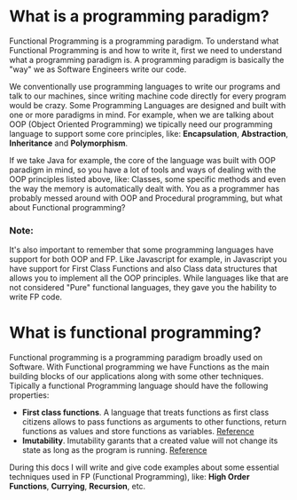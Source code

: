 # What is a programming paradigm?

Functional Programming is a programming paradigm. To understand what Functional Programming is and how to write it, first we need to understand what a programming paradigm is. A programming paradigm is basically the "way" we as Software Engineers write our code.

We conventionally use programming languages to write our programs and talk to our machines, since writing machine code directly for every program would be crazy. Some Programming Languages are designed and built with one or more paradigms in mind. For example, when we are talking about OOP (Object Oriented Programming) we tipically need our programming language to support some core principles, like: **Encapsulation**, **Abstraction**, **Inheritance** and **Polymorphism**.

If we take Java for example, the core of the language was built with OOP paradigm in mind, so you have a lot of tools and ways of dealing with the OOP principles listed above, like: Classes, some specific methods and even the way the memory is automatically dealt with. You as a programmer has probably messed around with OOP and Procedural programming, but what about Functional programming?

### Note:
It's also important to remember that some programming languages have support for both OOP and FP. Like Javascript for example, in Javascript you have support for First Class Functions and also Class data structures that allows you to implement all the OOP principles. While languages like that are not considered "Pure" functional languages, they gave you the hability to write FP code. 

# What is functional programming?
Functional programming is a programming paradigm broadly used on Software. With Functional programming we have Functions as the main building blocks of our applications along with some other techniques. Tipically a functional Programming language should have the following properties: 
- **First class functions**. A language that treats functions as first class citizens allows to pass functions as arguments to other functions, return functions as values and store functions as variables. [Reference](https://en.wikipedia.org/wiki/First-class_function)
- **Imutability**. Imutability garants that a created value will not change its state as long as the program is running. [Reference](https://en.wikipedia.org/wiki/Immutable_object)

During this docs I will write and give code examples about some essential techniques used in FP (Functional Programming), like: **High Order Functions**, **Currying**, **Recursion**, etc.